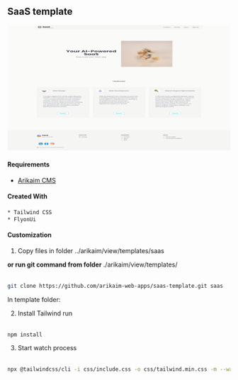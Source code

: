 ## SaaS template

![image](https://github.com/arikaim-web-apps/saas-template/blob/master/images/thumbnail-saas-template.png?raw=true)


#### Requirements 
  * [Arikaim CMS](https://github.com/arikaim/arikaim)


#### Created With 
    * Tailwind CSS
    * FlyonUi

#### Customization 

1. Copy files in folder ../arikaim/view/templates/saas

<b>or run git command from folder</b> ./arikaim/view/templates/

```sh 

git clone https://github.com/arikaim-web-apps/saas-template.git saas

```


In template folder: 

2. Install Tailwind run 

```sh

npm install

```

3. Start watch process

```sh

npx @tailwindcss/cli -i css/include.css -o css/tailwind.min.css -m --watch

```
